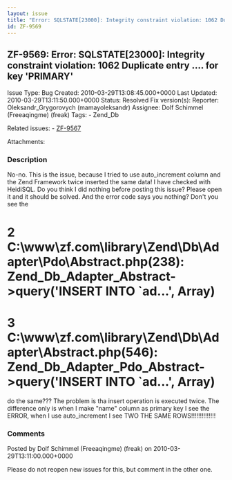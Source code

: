 ```yaml
---
layout: issue
title: "Error: SQLSTATE[23000]: Integrity constraint violation: 1062 Duplicate entry .... for key 'PRIMARY'"
id: ZF-9569
---
```


ZF-9569: Error: SQLSTATE[23000]: Integrity constraint violation: 1062 Duplicate entry .... for key 'PRIMARY'
------------------------------------------------------------------------------------------------------------

 Issue Type: Bug Created: 2010-03-29T13:08:45.000+0000 Last Updated: 2010-03-29T13:11:50.000+0000 Status: Resolved Fix version(s): 
 Reporter:  Oleksandr\_Grygorovych (mamayoleksandr)  Assignee:  Dolf Schimmel (Freeaqingme) (freak)  Tags: - Zend\_Db
 
 Related issues: - [ZF-9567](/issues/browse/ZF-9567)
 
 Attachments: 
### Description

No-no. This is the issue, because I tried to use auto\_increment column and the Zend Framework twice inserted the same data! I have checked with HeidiSQL. Do you think I did nothing before posting this issue? Please open it and it should be solved. And the error code says you nothing? Don't you see the

2 C:\\www\\zf.com\\library\\Zend\\Db\\Adapter\\Pdo\\Abstract.php(238): Zend\_Db\_Adapter\_Abstract->query('INSERT INTO `ad...', Array)
======================================================================================================================================

3 C:\\www\\zf.com\\library\\Zend\\Db\\Adapter\\Abstract.php(546): Zend\_Db\_Adapter\_Pdo\_Abstract->query('INSERT INTO `ad...', Array)
======================================================================================================================================

do the same??? The problem is tha insert operation is executed twice. The difference only is when I make "name" column as primary key I see the ERROR, when I use auto\_increment I see TWO THE SAME ROWS!!!!!!!!!!!!!!

 

 

### Comments

Posted by Dolf Schimmel (Freeaqingme) (freak) on 2010-03-29T13:11:00.000+0000

Please do not reopen new issues for this, but comment in the other one.

 

 
